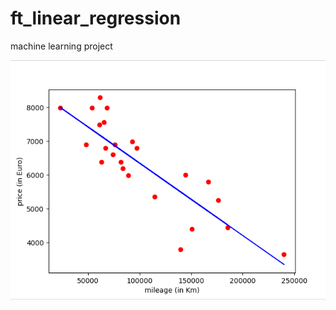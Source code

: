 # ft_linear_regression
machine learning project

![](https://github.com/abduvahab/ft_linear_regression/blob/main/ft_linear_regression.png)


